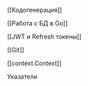 


[[Кодогенерация]]

[[Работа с БД в Go]]

[[JWT и Refresh токены]]

[[Git]]

[[context.Context]]

Указатели

